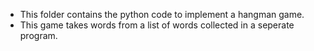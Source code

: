 - This folder contains the python code to implement a hangman game.
- This game takes words from a list of words collected in a seperate program.
